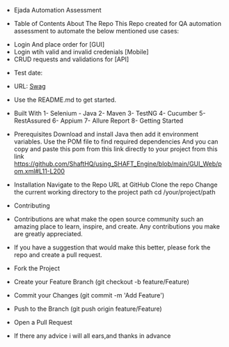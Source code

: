 * Ejada Automation Assessment 

* Table of Contents
About The Repo
This Repo created for QA automation assessment to automate the below mentioned use cases:


- Login And place order for [GUI]
- Login wtih valid and invalid credenials [Mobile]
- CRUD requests and validations for [API] 

* Test date:
* URL: [Swag](https://www.saucedemo.com/)
* Use the README.md to get started.

* Built With
1- Selenium - Java
2- Maven
3- TestNG
4- Cucumber
5- RestAssured
6- Appium
7- Allure Report
8- Getting Started

* Prerequisites
Download and install Java then add it environment variables.
Use the POM file to find required dependencies 
And you can copy and paste this pom from this link directly to your project  from this link https://github.com/ShaftHQ/using_SHAFT_Engine/blob/main/GUI_Web/pom.xml#L11-L200


* Installation
Navigate to the Repo URL at GitHub
Clone the repo
Change the current working directory to the project path
cd /your/project/path

* Contributing
* Contributions are what make the open source community such an amazing place to learn, inspire, and create. Any contributions you make are greatly appreciated.

* If you have a suggestion that would make this better, please fork the repo and create a pull request.

* Fork the Project
* Create your Feature Branch (git checkout -b feature/Feature)
* Commit your Changes (git commit -m 'Add Feature')
* Push to the Branch (git push origin feature/Feature)
* Open a Pull Request

* If there any advice i will all ears,and thanks in advance
